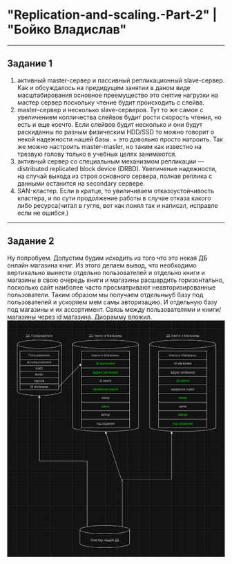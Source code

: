 # "Replication-and-scaling.-Part-2" | "Бойко Владислав"
---
## Задание 1
1. активный master-сервер и пассивный репликационный slave-сервер. Как и обсуждалось на предидущем занятии в даном виде масштабирования основное преемущество это снятие нагрузки на мастер сервер поскольку чтение будит происходить с слейва. 
2. master-сервер и несколько slave-серверов. Тут то же самое с увеличением колличества слейвов будит рости скорость чтения, но есть и еще коечто. Если слейвов будит несколько и они будут раскиданны по разным физическим HDD/SSD то можно говорит о некой надежности нашей базы. + это довольно просто натроить. Так же можно настроить master-masler, но таким как известно на трезвую голову только в учебных целях занимаются.
3. активный сервер со специальным механизмом репликации — distributed replicated block device (DRBD). Увеличение надежности, на случай выхода из строя основного сервера, полная реплика с данными останится на secondary сервере.
4. SAN-кластер. Если в кратце, то увиличиваем отказоустойчивость кластера, и по сути продолжение работы в случае отказа какого либо ресурса(читал в гугле, вот как понял так и написал, исправле если не ошибся.)
---
## Задание 2
Ну попробуем. Допустим будим исходить из того что это некая ДБ онлайн магазина книг. Из этого делаем вывод, что необходимо вертикально вынести отдельно пользователей и отдельно книги и магазины в свою очередь книги и магазины расшардить горизонтально, посколько сайт наиболее часто просматривают неавторизированные пользователи. Таким образом мы получаем отдельныуб базу под пользователей и ускоряем мем самы авторизацию. И отдельную базу под магазины и их ассортимент. 
Связь между пользователями и книги/магазины через id магазина.
Диорамму вложил.
![2.1](2.1.png)